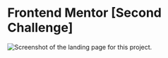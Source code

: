 # Frontend Mentor [Second Challenge]

![Screenshot of the landing page for this project.](/landing)
